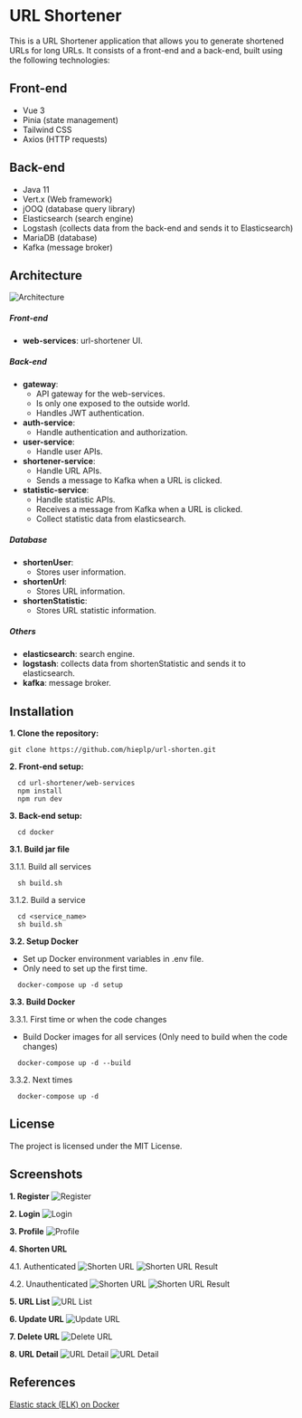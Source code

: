 # URL Shortener

This is a URL Shortener application that allows you to generate shortened URLs for long URLs. It consists of a front-end
and a back-end, built using the following technologies:

## Front-end

- Vue 3
- Pinia (state management)
- Tailwind CSS
- Axios (HTTP requests)

## Back-end

- Java 11
- Vert.x (Web framework)
- jOOQ (database query library)
- Elasticsearch (search engine)
- Logstash (collects data from the back-end and sends it to Elasticsearch)
- MariaDB (database)
- Kafka (message broker)

## Architecture

![Architecture](other/architecture.jpeg)

##### Front-end

- **web-services**: url-shortener UI.

##### Back-end

- **gateway**:
    - API gateway for the web-services.
    - Is only one exposed to the outside world.
    - Handles JWT authentication.
- **auth-service**:
    - Handle authentication and authorization.
- **user-service**:
    - Handle user APIs.
- **shortener-service**:
    - Handle URL APIs.
    - Sends a message to Kafka when a URL is clicked.
- **statistic-service**:
    - Handle statistic APIs.
    - Receives a message from Kafka when a URL is clicked.
    - Collect statistic data from elasticsearch.

##### Database

- **shortenUser**:
    - Stores user information.
- **shortenUrl**:
    - Stores URL information.
- **shortenStatistic**:
    - Stores URL statistic information.

##### Others

- **elasticsearch**: search engine.
- **logstash**: collects data from shortenStatistic and sends it to elasticsearch.
- **kafka**: message broker.

## Installation

**1. Clone the repository:**

```
git clone https://github.com/hieplp/url-shorten.git
```

**2. Front-end setup:**

```
  cd url-shortener/web-services
  npm install
  npm run dev
```

**3. Back-end setup:**

```
  cd docker
```

**3.1. Build jar file**

3.1.1. Build all services

```
  sh build.sh
```

3.1.2. Build a service

```
  cd <service_name>
  sh build.sh 
```

**3.2. Setup Docker**

- Set up Docker environment variables in .env file.
- Only need to set up the first time.

```
  docker-compose up -d setup
```

**3.3. Build Docker**

3.3.1. First time or when the code changes

- Build Docker images for all services (Only need to build when the code changes)

```
  docker-compose up -d --build
```

3.3.2. Next times

```
  docker-compose up -d
```

## License

The project is licensed under the MIT License.

## Screenshots

**1. Register**
![Register](other/screenshots/register.png)

**2. Login**
![Login](other/screenshots/login.png)

**3. Profile**
![Profile](other/screenshots/auth-profile.png)

**4. Shorten URL**

4.1. Authenticated
![Shorten URL](other/screenshots/auth-shorten-url.png)
![Shorten URL Result](other/screenshots/auth-shortened-url-result.png)

4.2. Unauthenticated
![Shorten URL](other/screenshots/public-shorten-url.png)
![Shorten URL Result](other/screenshots/public-shortened-url-result.png)

**5. URL List**
![URL List](other/screenshots/auth-url-list.png)

**6. Update URL**
![Update URL](other/screenshots/auth-update-url.png)

**7. Delete URL**
![Delete URL](other/screenshots/auth-delete-url.png)

**8. URL Detail**
![URL Detail](other/screenshots/auth-url-detail-1.png)
![URL Detail](other/screenshots/auth-url-detail-2.png)

## References

[Elastic stack (ELK) on Docker](https://github.com/deviantony/docker-elk)
